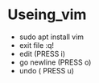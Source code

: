# Useing_vim

- sudo apt install vim 
- exit file  :q!
- edit (PRESS i)
- go newline (PRESS o)
- undo ( PRESS u)
